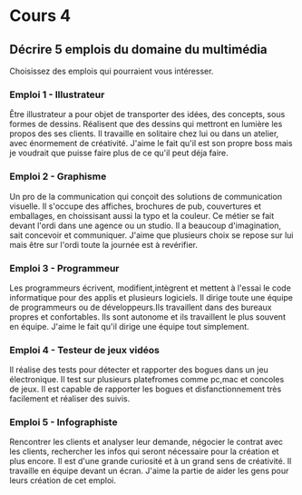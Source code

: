 # Cours 4
## Décrire 5 emplois du domaine du multimédia
Choisissez des emplois qui pourraient vous intéresser. 

### Emploi 1 - Illustrateur
Être illustrateur a pour objet de transporter des idées, des concepts, sous formes de dessins. Réalisent que des dessins qui mettront en lumière les propos des ses clients. Il travaille en solitaire chez lui ou dans un atelier, avec énormement de créativité. J'aime le fait qu'il est son propre boss mais je voudrait que puisse faire plus de ce qu'il peut déja faire. 

### Emploi 2 - Graphisme
Un pro de la communication qui conçoit des solutions de communication visuelle. Il s'occupe des affiches, brochures de pub, couvertures et emballages, en choissisant aussi la typo et la couleur. Ce métier se fait devant l'ordi dans une agence ou un studio. Il a beaucoup d'imagination, sait concevoir et communiquer. J'aime que plusieurs choix se repose sur lui mais être sur l'ordi toute la journée est à revérifier.

### Emploi 3 - Programmeur
Les programmeurs écrivent, modifient,intègrent et mettent à l'essai le code informatique pour des applis et plusieurs logiciels. Il dirige toute une équipe de programmeurs ou de développeurs.Ils travaillent dans des bureaux propres et confortables. Ils sont autonome et ils travaillent le plus souvent en équipe. J'aime le fait qu'il dirige une équipe tout simplement.

### Emploi 4 - Testeur de jeux vidéos
Il réalise des tests pour détecter et rapporter des bogues dans un jeu électronique. Il test sur plusieurs platefromes comme pc,mac et concoles de jeux. Il est capable de rapporter les bogues et disfanctionnement très facilement et réaliser des suivis.

### Emploi 5 - Infographiste
Rencontrer les clients et analyser leur demande, négocier le contrat avec les clients, rechercher les infos qui seront nécessaire pour la création et plus encore. Il est d'une grande curiosité et à un grand sens de créativité. Il travaille en équipe devant un écran. J'aime la partie de aider les gens pour leurs création de cet emploi. 


